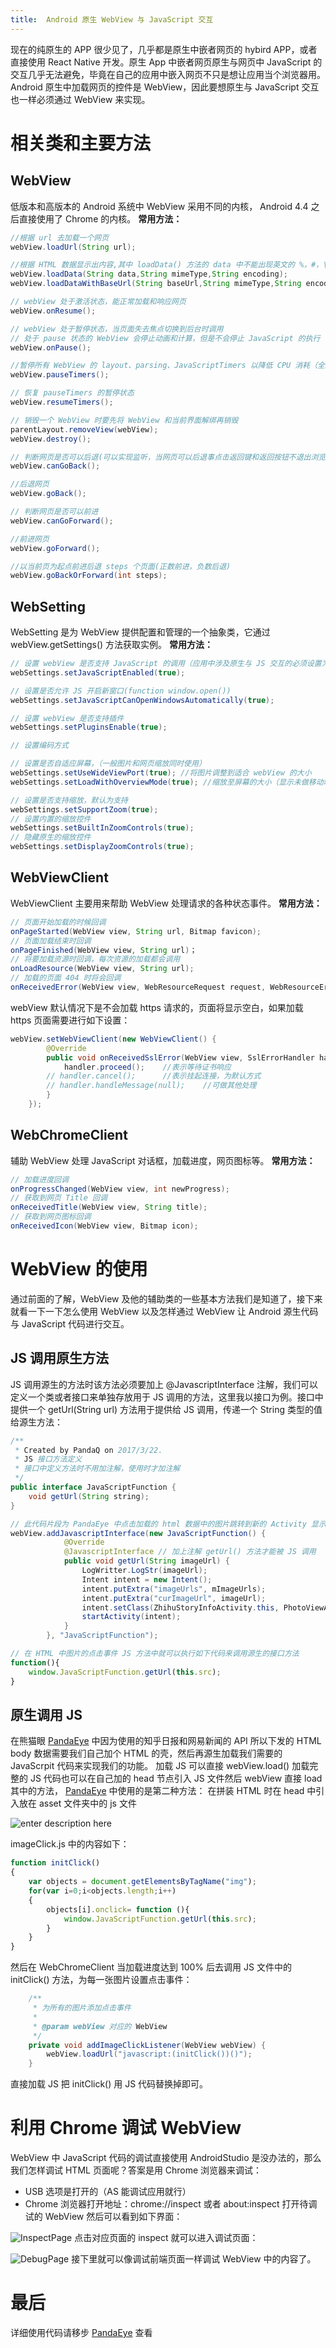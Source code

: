 ```yaml
---
title:  Android 原生 WebView 与 JavaScript 交互
---
```

现在的纯原生的 APP 很少见了，几乎都是原生中嵌者网页的 hybird APP，或者直接使用 React Native 开发。原生 App 中嵌者网页原生与网页中 JavaScript 的交互几乎无法避免，毕竟在自己的应用中嵌入网页不只是想让应用当个浏览器用。
Android 原生中加载网页的控件是 WebView，因此要想原生与 JavaScript 交互也一样必须通过 WebView 来实现。
# 相关类和主要方法
## WebView
低版本和高版本的 Android 系统中 WebView 采用不同的内核， Android 4.4 之后直接使用了 Chrome 的内核。
**常用方法：**
``` java
//根据 url 去加载一个网页
webView.loadUrl(String url);

//根据 HTML 数据显示出内容,其中 loadData() 方法的 data 中不能出现英文的 %，#，\，? 四个字符，否则可能会报错
webView.loadData(String data,String mimeType,String encoding);
webView.loadDataWithBaseUrl(String baseUrl,String mimeType,String encoding,String historyUrl);

// webView 处于激活状态，能正常加载和响应网页
webView.onResume();

// webView 处于暂停状态，当页面失去焦点切换到后台时调用
// 处于 pause 状态的 WebView 会停止动画和计算，但是不会停止 JavaScript 的执行
webView.onPause();

//暂停所有 WebView 的 layout、parsing、JavaScriptTimers 以降低 CPU 消耗（全局有效）
webView.pauseTimers();

// 恢复 pauseTimers 的暂停状态
webView.resumeTimers();

// 销毁一个 WebView 时要先将 WebView 和当前界面解绑再销毁
parentLayout.removeView(webView);
webView.destroy();

// 判断网页是否可以后退(可以实现监听，当网页可以后退事点击返回键和返回按钮不退出浏览界面)
webView.canGoBack();

//后退网页
webView.goBack();

// 判断网页是否可以前进
webView.canGoForward();

//前进网页
webView.goForward();

//以当前页为起点前进后退 steps 个页面(正数前进，负数后退)
webView.goBackOrForward(int steps);
```
## WebSetting
WebSetting 是为 WebView 提供配置和管理的一个抽象类，它通过 webView.getSettings() 方法获取实例。
**常用方法：**
``` java
// 设置 webView 是否支持 JavaScript 的调用（应用中涉及原生与 JS 交互的必须设置为 true）
webSettings.setJavaScriptEnabled(true);

// 设置是否允许 JS 开启新窗口(function window.open())
webSettings.setJavaScriptCanOpenWindowsAutomatically(true);

// 设置 webView 是否支持插件
webSettings.setPluginsEnable(true);

// 设置编码方式

// 设置是否自适应屏幕，（一般图片和网页缩放同时使用）
webSettings.setUseWideViewPort(true); //将图片调整到适合 webView 的大小
webSettings.setLoadWithOverviewMode(true); //缩放至屏幕的大小（显示未做移动端兼容的 PC 网页）

// 设置是否支持缩放，默认为支持
webSettings.setSupportZoom(true);
// 设置内置的缩放控件
webSettings.setBuiltInZoomControls(true);
// 隐藏原生的缩放控件
webSettings.setDisplayZoomControls(true);
```
## WebViewClient
WebViewClient 主要用来帮助 WebView 处理请求的各种状态事件。
**常用方法：**
``` java
// 页面开始加载的时候回调
onPageStarted(WebView view, String url, Bitmap favicon);
// 页面加载结束时回调
onPageFinished(WebView view, String url)；
// 将要加载资源时回调，每次资源的加载都会调用
onLoadResource(WebView view, String url);
// 加载的页面 404 时将会回调
onReceivedError(WebView view, WebResourceRequest request, WebResourceError error);
```
webView 默认情况下是不会加载 https 请求的，页面将显示空白，如果加载 https 页面需要进行如下设置：
``` java 
webView.setWebViewClient(new WebViewClient() {    
        @Override    
        public void onReceivedSslError(WebView view, SslErrorHandler handler, SslError error) {    
            handler.proceed();    //表示等待证书响应
        // handler.cancel();      //表示挂起连接，为默认方式
        // handler.handleMessage(null);    //可做其他处理
        }    
    });
```
## WebChromeClient
辅助 WebView 处理 JavaScript 对话框，加载进度，网页图标等。
**常用方法：**
``` java
// 加载进度回调
onProgressChanged(WebView view, int newProgress);
// 获取到网页 Title 回调
onReceivedTitle(WebView view, String title);
// 获取到网页图标回调
onReceivedIcon(WebView view, Bitmap icon);
```
# WebView 的使用
通过前面的了解，WebView 及他的辅助类的一些基本方法我们是知道了，接下来就看一下一下怎么使用 WebView 以及怎样通过 WebView 让 Android 源生代码与 JavaScript 代码进行交互。
## JS 调用原生方法
JS 调用源生的方法时该方法必须要加上 @JavascriptInterface 注解，我们可以定义一个类或者接口来单独存放用于 JS 调用的方法，这里我以接口为例。接口中提供一个 getUrl(String url) 方法用于提供给 JS 调用，传递一个 String 类型的值给源生方法：
``` java
/**
 * Created by PandaQ on 2017/3/22.
 * JS 接口方法定义
 * 接口中定义方法时不用加注解，使用时才加注解
 */
public interface JavaScriptFunction {
    void getUrl(String string);
}
```
``` java
// 此代码片段为 PandaEye 中点击加载的 html 数据中的图片跳转到新的 Activity 显示图片的功能
webView.addJavascriptInterface(new JavaScriptFunction() {
            @Override
            @JavascriptInterface // 加上注解 getUrl() 方法才能被 JS 调用
            public void getUrl(String imageUrl) {
                LogWritter.LogStr(imageUrl);
                Intent intent = new Intent();
                intent.putExtra("imageUrls", mImageUrls);
                intent.putExtra("curImageUrl", imageUrl);
                intent.setClass(ZhihuStoryInfoActivity.this, PhotoViewActivity.class);
                startActivity(intent);
            }
        }, "JavaScriptFunction");
```
``` javascript
// 在 HTML 中图片的点击事件 JS 方法中就可以执行如下代码来调用源生的接口方法
function(){
	window.JavaScriptFunction.getUrl(this.src);
}
```
## 原生调用 JS
在熊猫眼 [PandaEye][1] 中因为使用的知乎日报和网易新闻的 API 所以下发的 HTML body 数据需要我们自己加个 HTML 的壳，然后再源生加载我们需要的 JavaScrpit 代码来实现我们的功能。
加载 JS 可以直接 webView.load() 加载完整的 JS 代码也可以在自己加的 head 节点引入 JS 文件然后 webView 直接 load 其中的方法， [PandaEye][2] 中使用的是第二种方法：
在拼装 HTML 时在 head 中引入放在 asset 文件夹中的 js 文件

![enter description here][3]

imageClick.js 中的内容如下：
``` javascript
function initClick()
{
    var objects = document.getElementsByTagName("img");
    for(var i=0;i<objects.length;i++)
    {
        objects[i].onclick= function (){
            window.JavaScriptFunction.getUrl(this.src);
        }
    }
}
```
然后在 WebChromeClient 当加载进度达到 100% 后去调用 JS 文件中的 initClick() 方法，为每一张图片设置点击事件：
``` java
    /**
     * 为所有的图片添加点击事件
     *
     * @param webView 对应的 WebView
     */
    private void addImageClickListener(WebView webView) {
        webView.loadUrl("javascript:(initClick())()");
    }
```
直接加载 JS 把 initClick() 用 JS 代码替换掉即可。
# 利用 Chrome 调试 WebView
WebView 中 JavaScript 代码的调试直接使用 AndroidStudio 是没办法的，那么我们怎样调试 HTML 页面呢？答案是用 Chrome 浏览器来调试：
- USB 选项是打开的（AS 能调试应用就行）
- Chrome 浏览器打开地址：chrome://inspect 或者 about:inspect
打开待调试的 WebView 然后可以看到如下界面：

![InspectPage][4]
点击对应页面的 inspect 就可以进入调试页面：

![DebugPage][5]
接下里就可以像调试前端页面一样调试 WebView 中的内容了。

# 最后
详细使用代码请移步  [PandaEye][1] 查看

  [1]: https://github.com/PandaQAQ/PandaEye
  [2]: https://github.com/PandaQAQ/PandaEye
  [3]: http://oddbiem8l.bkt.clouddn.com/htmlcore.png
  [4]: http://oddbiem8l.bkt.clouddn.com/inspect.png
  [5]: http://oddbiem8l.bkt.clouddn.com/page.png